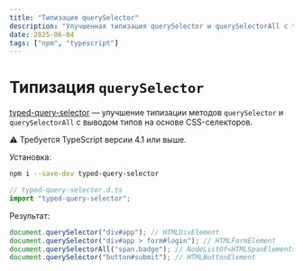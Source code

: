```yaml
---
title: "Типизация querySelector"
description: "Улучшенная типизация querySelector и querySelectorAll с typed-query-selector для точного вывода типов элементов на основе CSS-селекторов в TypeScript."
date: 2025-06-04
tags: ["npm", "typescript"]
---
```


# Типизация `querySelector`

[typed-query-selector](https://www.npmjs.com/package/typed-query-selector) — улучшение типизации методов `querySelector` и `querySelectorAll` с выводом типов на основе CSS-селекторов.

⚠️ Требуется TypeScript версии 4.1 или выше.

Установка:

```bash
npm i --save-dev typed-query-selector
```

```ts
// typed-query-selector.d.ts
import "typed-query-selector";
```

Результат:

```ts
document.querySelector("div#app"); // HTMLDivElement
document.querySelector("div#app > form#login"); // HTMLFormElement
document.querySelectorAll("span.badge"); // NodeListOf<HTMLSpanElement>
document.querySelector("button#submit"); // HTMLButtonElement
```
